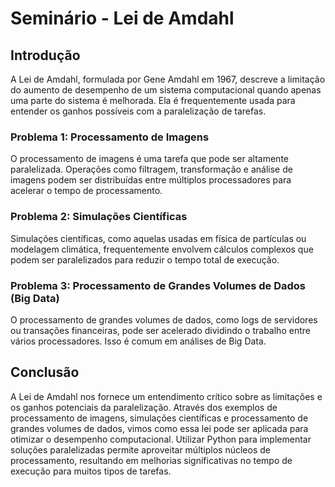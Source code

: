 # Seminário - Lei de Amdahl

## Introdução

A Lei de Amdahl, formulada por Gene Amdahl em 1967, descreve a limitação do aumento de desempenho de um sistema computacional quando apenas uma parte do sistema é melhorada. Ela é frequentemente usada para entender os ganhos possíveis com a paralelização de tarefas.

### Problema 1: Processamento de Imagens

O processamento de imagens é uma tarefa que pode ser altamente paralelizada. Operações como filtragem, transformação e análise de imagens podem ser distribuídas entre múltiplos processadores para acelerar o tempo de processamento.

### Problema 2: Simulações Científicas

Simulações científicas, como aquelas usadas em física de partículas ou modelagem climática, frequentemente envolvem cálculos complexos que podem ser paralelizados para reduzir o tempo total de execução.

### Problema 3: Processamento de Grandes Volumes de Dados (Big Data)

O processamento de grandes volumes de dados, como logs de servidores ou transações financeiras, pode ser acelerado dividindo o trabalho entre vários processadores. Isso é comum em análises de Big Data.

## Conclusão

A Lei de Amdahl nos fornece um entendimento crítico sobre as limitações e os ganhos potenciais da paralelização. Através dos exemplos de processamento de imagens, simulações científicas e processamento de grandes volumes de dados, vimos como essa lei pode ser aplicada para otimizar o desempenho computacional. Utilizar Python para implementar soluções paralelizadas permite aproveitar múltiplos núcleos de processamento, resultando em melhorias significativas no tempo de execução para muitos tipos de tarefas.